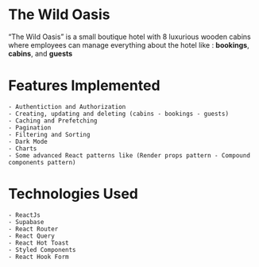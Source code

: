 # The Wild Oasis

“The Wild Oasis” is a small boutique hotel with 8
luxurious wooden cabins where employees can manage everything about the hotel like : **bookings**, **cabins**, and **guests**

# Features Implemented

    - Authentiction and Authorization
    - Creating, updating and deleting (cabins - bookings - guests)
    - Caching and Prefetching
    - Pagination
    - Filtering and Sorting
    - Dark Mode
    - Charts
    - Some advanced React patterns like (Render props pattern - Compound components pattern)

# Technologies Used

    - ReactJs
    - Supabase
    - React Router
    - React Query
    - React Hot Toast
    - Styled Components
    - React Hook Form
